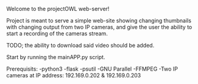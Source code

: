 Welcome to the projectOWL web-server! 

Project is meant to serve a simple web-site showing changing thumbnails with changing output from two IP cameras, and give the user the ability to start a recording of the cameras stream. 

TODO; the ability to download said video should be added.

Start by running the mainAPP.py script.

Prerequisits:
-python3
-flask
-psutil
-GNU Parallel
-FFMPEG
-Two IP cameras at IP address: 192.169.0.202 & 192.169.0.203
